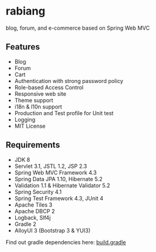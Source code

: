 # rabiang

blog, forum, and e-commerce based on Spring Web MVC

## Features

* Blog
* Forum
* Cart
* Authentication with strong password policy
* Role-based Access Control
* Responsive web site
* Theme support
* i18n & l10n support
* Production and Test profile for Unit test
* Logging
* MIT License

## Requirements

* JDK 8
* Servlet 3.1, JSTL 1.2, JSP 2.3
* Spring Web MVC Framework 4.3
* Spring Data JPA 1.10, Hibernate 5.2
* Validation 1.1 & Hibernate Validator 5.2 
* Spring Security 4.1
* Spring Test Framework 4.3, JUnit 4
* Apache Tiles 3
* Apache DBCP 2
* Logback, Slf4j
* Gradle 2
* AlloyUI 3 (Bootstrap 3 & YUI3)

Find out gradle dependencies here: [build.gradle](build.gradle)
